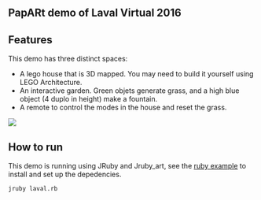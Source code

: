 ## PapARt demo of Laval Virtual 2016

## Features

This demo has three distinct spaces:

* A lego house that is 3D mapped. You may need to build it yourself using LEGO Architecture. 
* An interactive garden. Green objets generate grass, and a high blue object (4 duplo in height) make a fountain. 
* A remote to control the modes in the house and reset the grass. 

[![](https://github.com/potioc/Papart-examples/blob/master/apps/laval/screenshot.png?raw=true)](https://youtu.be/Jsk4eWTzzVs)

## How to run 

This demo is running using JRuby and Jruby_art, see the [ruby example](https://github.com/potioc/Papart-examples/tree/master/apps/ruby) to install
and set up the depedencies. 

``` bash
jruby laval.rb
```
